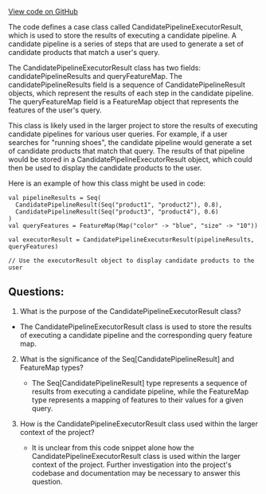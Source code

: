[View code on GitHub](https://github.com/misbahsy/the-algorithm/product-mixer/core/src/main/scala/com/twitter/product_mixer/core/service/candidate_pipeline_executor/CandidatePipelineExecutorResult.scala)

The code defines a case class called CandidatePipelineExecutorResult, which is used to store the results of executing a candidate pipeline. A candidate pipeline is a series of steps that are used to generate a set of candidate products that match a user's query. 

The CandidatePipelineExecutorResult class has two fields: candidatePipelineResults and queryFeatureMap. The candidatePipelineResults field is a sequence of CandidatePipelineResult objects, which represent the results of each step in the candidate pipeline. The queryFeatureMap field is a FeatureMap object that represents the features of the user's query.

This class is likely used in the larger project to store the results of executing candidate pipelines for various user queries. For example, if a user searches for "running shoes", the candidate pipeline would generate a set of candidate products that match that query. The results of that pipeline would be stored in a CandidatePipelineExecutorResult object, which could then be used to display the candidate products to the user.

Here is an example of how this class might be used in code:

```
val pipelineResults = Seq(
  CandidatePipelineResult(Seq("product1", "product2"), 0.8),
  CandidatePipelineResult(Seq("product3", "product4"), 0.6)
)
val queryFeatures = FeatureMap(Map("color" -> "blue", "size" -> "10"))

val executorResult = CandidatePipelineExecutorResult(pipelineResults, queryFeatures)

// Use the executorResult object to display candidate products to the user
```
## Questions: 
 1. What is the purpose of the CandidatePipelineExecutorResult class?
   - The CandidatePipelineExecutorResult class is used to store the results of executing a candidate pipeline and the corresponding query feature map.

2. What is the significance of the Seq[CandidatePipelineResult] and FeatureMap types?
   - The Seq[CandidatePipelineResult] type represents a sequence of results from executing a candidate pipeline, while the FeatureMap type represents a mapping of features to their values for a given query.

3. How is the CandidatePipelineExecutorResult class used within the larger context of the project?
   - It is unclear from this code snippet alone how the CandidatePipelineExecutorResult class is used within the larger context of the project. Further investigation into the project's codebase and documentation may be necessary to answer this question.